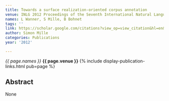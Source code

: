 ```yaml
---
title: Towards a surface realization-oriented corpus annotation
venue: INLG 2012 Proceedings of the Seventh International Natural Language …, 2012
names: L Wanner, S Mille, B Bohnet
tags: ''
link: https://scholar.google.com/citations?view_op=view_citation&hl=en&user=hg8-G68AAAAJ&pagesize=100&sortby=pubdate&citation_for_view=hg8-G68AAAAJ:IWHjjKOFINEC
author: Simon Mille
categories: Publications
year: '2012'

---
```


*{{ page.names }}*
**{{ page.venue }}**
{% include display-publication-links.html pub=page %}
## Abstract

None